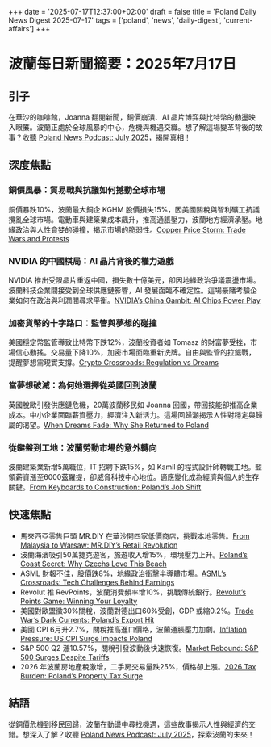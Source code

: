 +++
date = '2025-07-17T12:37:00+02:00'
draft = false
title = 'Poland Daily News Digest 2025-07-17'
tags = ['poland', 'news', 'daily-digest', 'current-affairs']
+++

# 波蘭每日新聞摘要：2025年7月17日

## 引子
在華沙的咖啡館，Joanna 翻閱新聞，銅價崩潰、AI 晶片博弈與比特幣的動盪映入眼簾。波蘭正處於全球風暴的中心，危機與機遇交織。想了解這場變革背後的故事？收聽 <a href="https://aureagate.com/posts/170725-news-podcast/">Poland News Podcast: July 2025</a>，揭開真相！

## 深度焦點

### 銅價風暴：貿易戰與抗議如何撼動全球市場
銅價暴跌10%，波蘭最大銅企 KGHM 股價損失15%，因美國關稅與智利礦工抗議攪亂全球市場。電動車與建築業成本飆升，推高通脹壓力，波蘭地方經濟承壓。地緣政治與人性貪婪的碰撞，揭示市場的脆弱性。<a href="https://aureagate.com/posts/copper-price-storm-trade-wars-and-protests/">Copper Price Storm: Trade Wars and Protests</a>

### NVIDIA 的中國棋局：AI 晶片背後的權力遊戲
NVIDIA 推出受限晶片重返中國，損失數十億美元，卻因地緣政治爭議震盪市場。波蘭科技企業間接受到全球供應鏈影響，AI 發展面臨不確定性。這場豪賭考驗企業如何在政治與利潤間尋求平衡。<a href="https://aureagate.com/posts/nvidias-china-gambit-ai-chips-power-play/">NVIDIA’s China Gambit: AI Chips Power Play</a>

### 加密貨幣的十字路口：監管與夢想的碰撞
美國穩定幣監管導致比特幣下跌12%，波蘭投資者如 Tomasz 的財富夢受挫，市場信心動搖。交易量下降10%，加密市場面臨重新洗牌。自由與監管的拉鋸戰，提醒夢想需現實支撐。<a href="https://aureagate.com/posts/crypto-crossroads-regulation-vs-dreams/">Crypto Crossroads: Regulation vs Dreams</a>

### 當夢想破滅：為何她選擇從英國回到波蘭
英國脫歐引發供應鏈危機，20萬波蘭移民如 Joanna 回國，帶回技能卻推高企業成本。中小企業面臨薪資壓力，經濟注入新活力。這場回歸潮揭示人性對穩定與歸屬的渴望。<a href="https://aureagate.com/posts/when-dreams-fade-why-she-returned-to-poland/">When Dreams Fade: Why She Returned to Poland</a>

### 從鍵盤到工地：波蘭勞動市場的意外轉向
波蘭建築業新增5萬職位，IT 招聘下跌15%，如 Kamil 的程式設計師轉戰工地。藍領薪資漲至6000茲羅提，卻威脅科技中心地位。適應變化成為經濟與個人的生存關鍵。<a href="https://aureagate.com/posts/from-keyboards-to-construction-polands-job-shift/">From Keyboards to Construction: Poland’s Job Shift</a>

## 快速焦點
- 馬來西亞零售巨頭 MR.DIY 在華沙開四家低價商店，挑戰本地零售。<a href="https://aureagate.com/posts/from-malaysia-to-warsaw-mr-diys-retail-revolution/">From Malaysia to Warsaw: MR.DIY’s Retail Revolution</a>
- 波蘭海濱吸引50萬捷克遊客，旅遊收入增15%，環境壓力上升。<a href="https://aureagate.com/posts/polands-coast-secret-why-czechs-love-this-beach/">Poland’s Coast Secret: Why Czechs Love This Beach</a>
- ASML 財報不佳，股價跌8%，地緣政治衝擊半導體市場。<a href="https://aureagate.com/posts/asmls-crossroads-tech-challenges-behind-earnings/">ASML’s Crossroads: Tech Challenges Behind Earnings</a>
- Revolut 推 RevPoints，波蘭消費頻率增10%，挑戰傳統銀行。<a href="https://aureagate.com/posts/revoluts-points-game-winning-your-loyalty/">Revolut’s Points Game: Winning Your Loyalty</a>
- 美國對歐盟徵30%關稅，波蘭對德出口60%受創，GDP 或縮0.2%。<a href="https://aureagate.com/posts/trade-wars-dark-currents-polands-export-hit/">Trade War’s Dark Currents: Poland’s Export Hit</a>
- 美國 CPI 6月升2.7%，關稅推高進口價格，波蘭通脹壓力加劇。<a href="https://aureagate.com/posts/inflation-pressure-us-cpi-surge-impacts-poland/">Inflation Pressure: US CPI Surge Impacts Poland</a>
- S&P 500 Q2 漲10.57%，關稅引發波動後快速恢復。<a href="https://aureagate.com/posts/market-rebound-sp-500-surges-despite-tariffs/">Market Rebound: S&P 500 Surges Despite Tariffs</a>
- 2026 年波蘭房地產稅激增，二手房交易量跌25%，價格卻上漲。<a href="https://aureagate.com/posts/2026-tax-burden-polands-property-tax-surge/">2026 Tax Burden: Poland’s Property Tax Surge</a>

## 結語
從銅價危機到移民回歸，波蘭在動盪中尋找機遇，這些故事揭示人性與經濟的交錯。想深入了解？收聽 <a href="https://aureagate.com/posts/170725-news-podcast/">Poland News Podcast: July 2025</a>，探索波蘭的未來！

